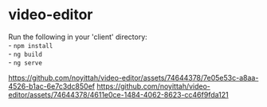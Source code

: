 
# video-editor
Run the following in your 'client' directory:<br>
    - `npm install`<br>
    - `ng build`<br>
    - `ng serve`




https://github.com/noyittah/video-editor/assets/74644378/7e05e53c-a8aa-4526-b1ac-6e7c3dc850ef
https://github.com/noyittah/video-editor/assets/74644378/4611e0ce-1484-4062-8623-cc46f9fda121


